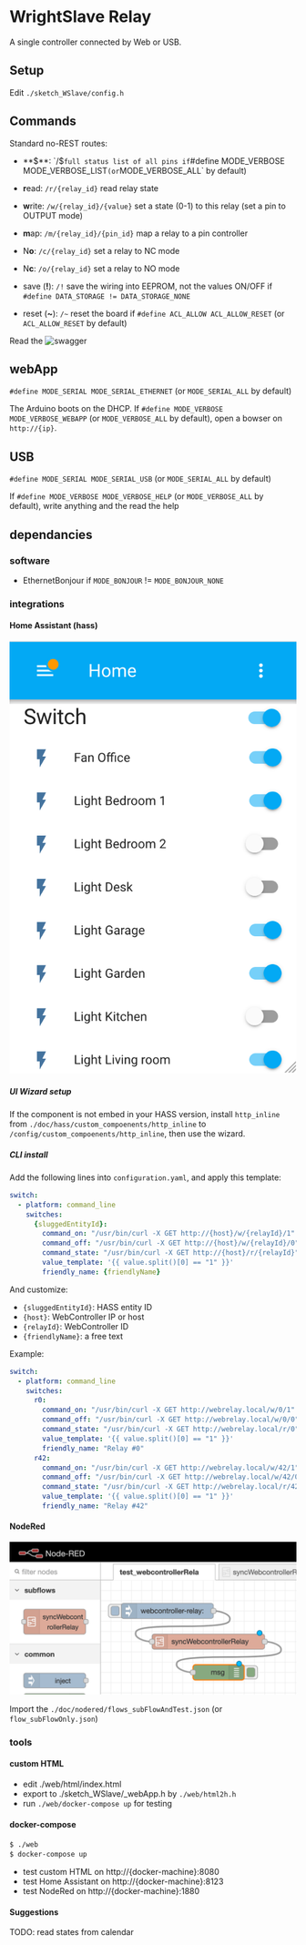 # WrightSlave Relay

A single controller connected by Web or USB.


## Setup

Edit `./sketch_WSlave/config.h`


## Commands

Standard no-REST routes:

- **$**: `/$`
  full status list of all pins if `#define MODE_VERBOSE MODE_VERBOSE_LIST` (or `MODE_VERBOSE_ALL` by default)

- **r**ead: `/r/{relay_id}`
  read relay state

- **w**rite: `/w/{relay_id}/{value}`
  set a state (0-1) to this relay
  (set a pin to OUTPUT mode)

- **m**ap: `/m/{relay_id}/{pin_id}`
  map a relay to a pin controller

- N**o**: `/c/{relay_id}`
  set a relay to NC mode

- N**c**: `/o/{relay_id}`
  set a relay to NO mode

- save (**!**): `/!`
  save the wiring into EEPROM, not the values ON/OFF if `#define DATA_STORAGE != DATA_STORAGE_NONE`

- reset (**~**): `/~`
  reset the board  if `#define ACL_ALLOW ACL_ALLOW_RESET` (or `ACL_ALLOW_RESET` by default)

Read the ![swagger](./doc/swagger.yml)


## webApp

`#define MODE_SERIAL MODE_SERIAL_ETHERNET` (or `MODE_SERIAL_ALL` by default)

The Arduino boots on the DHCP.
If `#define MODE_VERBOSE MODE_VERBOSE_WEBAPP` (or `MODE_VERBOSE_ALL` by default),
open a bowser on `http://{ip}`.


## USB

`#define MODE_SERIAL MODE_SERIAL_USB` (or `MODE_SERIAL_ALL` by default)

If `#define MODE_VERBOSE MODE_VERBOSE_HELP` (or `MODE_VERBOSE_ALL` by default),
write anything and the read the help


## dependancies

### software

- EthernetBonjour if `MODE_BONJOUR` != `MODE_BONJOUR_NONE`


### integrations

#### Home Assistant (hass)

![hass](./doc/hass/preview.png)

##### UI Wizard setup

If the component is not embed in your HASS version, 
install `http_inline` from `./doc/hass/custom_compoenents/http_inline` to `/config/custom_compoenents/http_inline`, 
then use the wizard. 


##### CLI install

Add the following lines into `configuration.yaml`, 
and apply this template:

```yaml
switch:
  - platform: command_line
    switches:
      {sluggedEntityId}:
        command_on: "/usr/bin/curl -X GET http://{host}/w/{relayId}/1"
        command_off: "/usr/bin/curl -X GET http://{host}/w/{relayId}/0"
        command_state: "/usr/bin/curl -X GET http://{host}/r/{relayId}"
        value_template: '{{ value.split()[0] == "1" }}'
        friendly_name: {friendlyName}
```

And customize:
- `{sluggedEntityId}`: HASS entity ID
- `{host}`: WebController IP or host
- `{relayId}`: WebController ID
- `{friendlyName}`: a free text

Example:

```yaml
switch:
  - platform: command_line
    switches:
      r0:
        command_on: "/usr/bin/curl -X GET http://webrelay.local/w/0/1"
        command_off: "/usr/bin/curl -X GET http://webrelay.local/w/0/0"
        command_state: "/usr/bin/curl -X GET http://webrelay.local/r/0"
        value_template: '{{ value.split()[0] == "1" }}'
        friendly_name: "Relay #0"
      r42:
        command_on: "/usr/bin/curl -X GET http://webrelay.local/w/42/1"
        command_off: "/usr/bin/curl -X GET http://webrelay.local/w/42/0"
        command_state: "/usr/bin/curl -X GET http://webrelay.local/r/42"
        value_template: '{{ value.split()[0] == "1" }}'
        friendly_name: "Relay #42"
```

#### NodeRed

![hass](./doc/nodered/preview.png)

Import the `./doc/nodered/flows_subFlowAndTest.json` (or `flow_subFlowOnly.json`)


### tools

#### custom HTML

- edit ./web/html/index.html
- export to ./sketch_WSlave/_webApp.h by `./web/html2h.h`
- run `./web/docker-compose up` for testing

#### docker-compose

```bash
$ ./web
$ docker-compose up
```

- test custom HTML on http://{docker-machine}:8080
- test Home Assistant on http://{docker-machine}:8123
- test NodeRed on http://{docker-machine}:1880


#### Suggestions

TODO: read states from calendar
